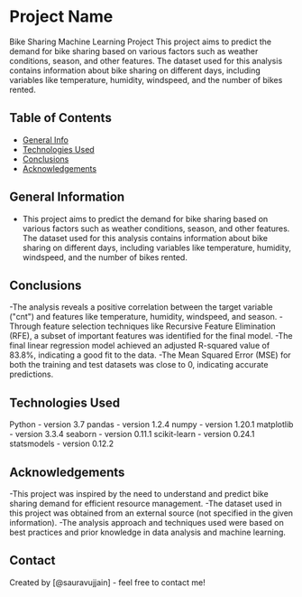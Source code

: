 # Project Name
Bike Sharing Machine Learning Project
This project aims to predict the demand for bike sharing based on various factors such as weather conditions, season, and other features. The dataset used for this analysis contains information about bike sharing on different days, including variables like temperature, humidity, windspeed, and the number of bikes rented.


## Table of Contents
* [General Info](#general-information)
* [Technologies Used](#technologies-used)
* [Conclusions](#conclusions)
* [Acknowledgements](#acknowledgements)

<!-- You can include any other section that is pertinent to your problem -->

## General Information
- This project aims to predict the demand for bike sharing based on various factors such as weather conditions, season, and other features. The dataset used for this analysis contains information about bike sharing on different days, including variables like temperature, humidity, windspeed, and the number of bikes rented.

<!-- You don't have to answer all the questions - just the ones relevant to your project. -->

## Conclusions
-The analysis reveals a positive correlation between the target variable ("cnt") and features like temperature, humidity, windspeed, and season.
-Through feature selection techniques like Recursive Feature Elimination (RFE), a subset of important features was identified for the final model.
-The final linear regression model achieved an adjusted R-squared value of 83.8%, indicating a good fit to the data.
-The Mean Squared Error (MSE) for both the training and test datasets was close to 0, indicating accurate predictions.

<!-- You don't have to answer all the questions - just the ones relevant to your project. -->


## Technologies Used
Python - version 3.7
pandas - version 1.2.4
numpy - version 1.20.1
matplotlib - version 3.3.4
seaborn - version 0.11.1
scikit-learn - version 0.24.1
statsmodels - version 0.12.2

<!-- As the libraries versions keep on changing, it is recommended to mention the version of library used in this project -->

## Acknowledgements
-This project was inspired by the need to understand and predict bike sharing demand for efficient resource management.
-The dataset used in this project was obtained from an external source (not specified in the given information).
-The analysis approach and techniques used were based on best practices and prior knowledge in data analysis and machine learning.


## Contact
Created by [@sauravujjain] - feel free to contact me!


<!-- Optional -->
<!-- ## License -->
<!-- This project is open source and available under the [... License](). -->

<!-- You don't have to include all sections - just the one's relevant to your project -->
